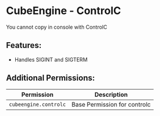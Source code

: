 # CubeEngine - ControlC
You cannot copy in console with ControlC

## Features:
 - Handles SIGINT and SIGTERM

## Additional Permissions:

| Permission | Description |
| --- | --- |
| `cubeengine.controlc` | Base Permission for controlc |